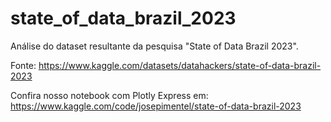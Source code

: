 # state_of_data_brazil_2023
Análise do dataset resultante da pesquisa "State of Data Brazil 2023".

Fonte: https://www.kaggle.com/datasets/datahackers/state-of-data-brazil-2023

Confira nosso notebook com Plotly Express em: https://www.kaggle.com/code/josepimentel/state-of-data-brazil-2023

